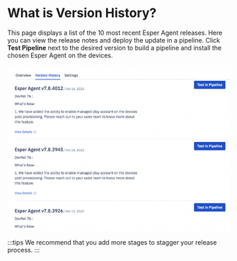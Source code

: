 # What is Version History?

This page displays a list of the 10 most recent Esper Agent releases. Here you can view the release notes and deploy the update in a pipeline. Click **Test Pipeline** next to the desired version to build a pipeline and install the chosen Esper Agent on the devices.

  

![version history landing page](./images/version.png)

:::tips
We recommend that you add more stages to stagger your release process.
:::

